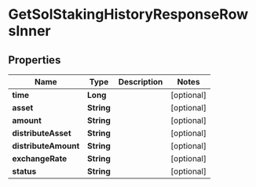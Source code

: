 

# GetSolStakingHistoryResponseRowsInner


## Properties

| Name | Type | Description | Notes |
|------------ | ------------- | ------------- | -------------|
|**time** | **Long** |  |  [optional] |
|**asset** | **String** |  |  [optional] |
|**amount** | **String** |  |  [optional] |
|**distributeAsset** | **String** |  |  [optional] |
|**distributeAmount** | **String** |  |  [optional] |
|**exchangeRate** | **String** |  |  [optional] |
|**status** | **String** |  |  [optional] |



